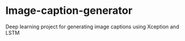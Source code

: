 # Image-caption-generator
Deep learning project for generating image captions using Xception and LSTM
